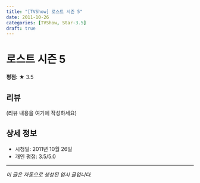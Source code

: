 ```yaml
---
title: "[TVShow] 로스트 시즌 5"
date: 2011-10-26
categories: [TVShow, Star-3.5]
draft: true
---
```


# 로스트 시즌 5

**평점:** ★ 3.5

## 리뷰

(리뷰 내용을 여기에 작성하세요)

## 상세 정보

- 시청일: 2011년 10월 26일
- 개인 평점: 3.5/5.0

---

*이 글은 자동으로 생성된 임시 글입니다.*
